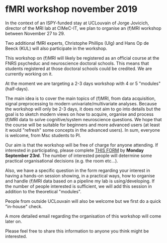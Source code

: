 # fMRI workshop november 2019

In the context of an ISPY-funded stay at UCLouvain of Jorge Jovicich, director of the MRI lab at CIMeC-IT, we plan to organise an (f)MRI workshop between November 27 to 29.

Two additional fMRI experts, Christophe Phillips (Ulg) and Hans Op de Beeck (KUL) will also participate in the workshop.

This workshop on (f)MRI will likely be registered as an official course at the FNRS psycheduc and neuroscience doctoral schools. This means that students registered at those doctoral schools could be credited. We are currently working on it.

At the moment we are targeting a 2-3 days workshop with 4 or 5 "modules" (half-days).

The main idea is to cover the main topics of (f)MRI, from data acquisition, signal preprocessing to modern univariate/multivariate analyses. Because the workshop will only be 2-3 days, it does not aim to go into details but the goal is to sketch modern views on how to acquire, organise and process (f)MRI data to solve cognitive/system neuroscience questions. We hope that the course will be suitable for beginners and more advanced users (at least it would "refresh" some concepts in the advanced users). In sum, everyone is welcome, from Msc students to PI.

Our aim is that the workshop will be free of charge for anyone attending.
If interested in participating, please complete [THIS FORM](https://docs.google.com/forms/d/e/1FAIpQLSc8RD_SfuqnvSVCB55CeY9KiA-ALvEV6Hgm9Dy1k37A9jQltQ/viewform) by **Monday September 23rd**. The number of interested people will determine some practical organisational decisions (e.g. the room etc...).

Also, we have a specific question in the form regarding your interest in having a hands-on session showing, in a practical ways, how to organise and handle (f)MRI data based on a pipeline my lab is using/developing. If the number of people interested is sufficient, we will add this session in addition to the theoretical "modules".

People from outside UCLouvain will also be welcome but we first do a quick "in-house" check.

A more detailed email regarding the organisation of this workshop will come later on.

Please feel free to share this information to anyone you think might be interested.
